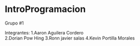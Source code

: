 # IntroProgramacion

Grupo #1


Integrantes:
1.Aaron Aguilera Cordero  
2.Dorian Pow Hing
3.Ronn javier salas 
4.Kevin Portilla Morales 
